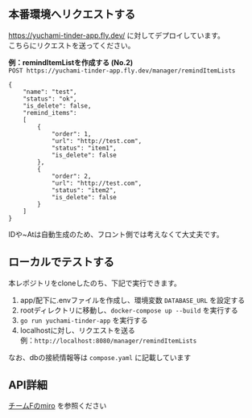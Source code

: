 ## 本番環境へリクエストする
https://yuchami-tinder-app.fly.dev/ に対してデプロイしています。<br>
こちらにリクエストを送ってください。<br>

**例：remindItemListを作成する (No.2)**<br>
`POST https://yuchami-tinder-app.fly.dev/manager/remindItemLists`
```request body
{
    "name": "test",
    "status": "ok",
    "is_delete": false,
    "remind_items":
    [
        {
            "order": 1,
            "url": "http://test.com",
            "status": "item1",
            "is_delete": false
        },
        {
            "order": 2,
            "url": "http://test.com",
            "status": "item2",
            "is_delete": false
        }
    ]
}
```
IDや~Atは自動生成のため、フロント側では考えなくて大丈夫です。

## ローカルでテストする
本レポジトリをcloneしたのち、下記で実行できます。<br>
1. app/配下に.envファイルを作成し、環境変数 `DATABASE_URL` を設定する
2. rootディレクトリに移動し、`docker-compose up --build` を実行する
3. `go run yuchami-tinder-app` を実行する
4. localhostに対し、リクエストを送る<br>
例：`http://localhost:8080/manager/remindItemLists`

なお、dbの接続情報等は `compose.yaml` に記載しています

## API詳細
[チームFのmiro](https://miro.com/app/board/uXjVKWxJRZI=/) を参照ください